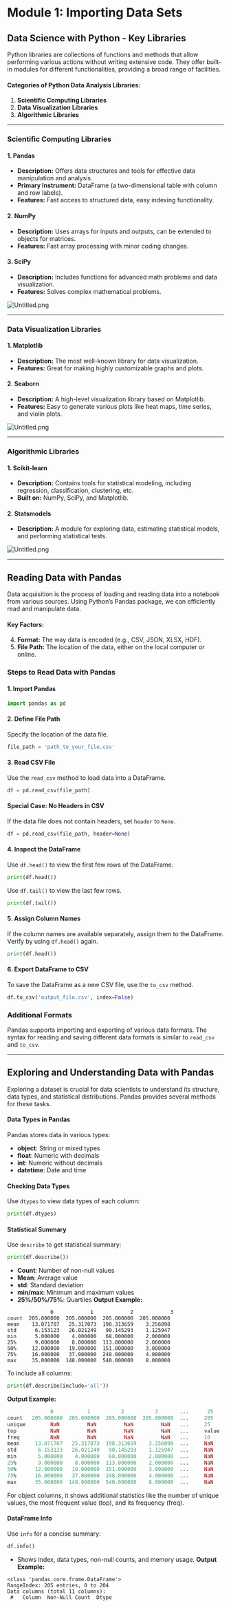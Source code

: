 

# Module 1: Importing Data Sets
## Data Science with Python - Key Libraries
Python libraries are collections of functions and methods that allow performing various actions without writing extensive code. They offer built-in modules for different functionalities, providing a broad range of facilities.
#### Categories of Python Data Analysis Libraries:
1. **Scientific Computing Libraries**
2. **Data Visualization Libraries**
3. **Algorithmic Libraries**

___
### Scientific Computing Libraries
#### 1. **Pandas**
- **Description:** Offers data structures and tools for effective data manipulation and analysis.
- **Primary Instrument:** DataFrame (a two-dimensional table with column and row labels).
- **Features:** Fast access to structured data, easy indexing functionality.
#### 2. **NumPy**
- **Description:** Uses arrays for inputs and outputs, can be extended to objects for matrices.
- **Features:** Fast array processing with minor coding changes.
#### 3. **SciPy**
- **Description:** Includes functions for advanced math problems and data visualization.
- **Features:** Solves complex mathematical problems.

![Untitled.png](https://prod-files-secure.s3.us-west-2.amazonaws.com/03e82b26-cccb-4906-bb56-adabcbdc0655/997ac361-58a8-4f04-bb0f-79fea4baa761/Untitled.png?X-Amz-Algorithm=AWS4-HMAC-SHA256&X-Amz-Content-Sha256=UNSIGNED-PAYLOAD&X-Amz-Credential=ASIAZI2LB466Z4RAEGAP%2F20250205%2Fus-west-2%2Fs3%2Faws4_request&X-Amz-Date=20250205T010924Z&X-Amz-Expires=3600&X-Amz-Security-Token=IQoJb3JpZ2luX2VjECAaCXVzLXdlc3QtMiJIMEYCIQD8urrgkZUZ1uSepBNMoMNBxYFfoyFY%2B5EiXzpNr5RawgIhAPhHe7hIzYCeoPTZ63lZcuNpNdA6pRYETBf7U7sM63zcKv8DCDkQABoMNjM3NDIzMTgzODA1IgyqdTcHFORHSENrH2Yq3AM9S1D0YvLx1NXU%2FqNpvJ%2FWA6u46NzvJURgw%2FSXwOv17lYS7OLsKWDpBhpPOguMFoI1GWGbGBCHd3kdtYde%2FCIgPRcSunhxsQ%2BHukFB1HoAzDqeaJDqE%2B8yF8uhVHkCDPAeSQXqmgWwXx5n%2Fn%2BvohosmA3dsuFwGAShtVdfbUx02Xl4tqHca%2FqQ6IqqXpejAgUHr7p%2BJe4rtK6VgK2%2FyUZslEcXbPn35ZpsdPgX%2F%2BogJNTozwtU%2FPSawMiAeR0JnLMI0%2BFl6O3a8Hmq0fpKXP8xYImtUsG228FsBm4SYmTl1gyeeyhgK9OBO6tIFrXspRbsv7znvJpeA5flizkf1CbdJvqyj%2BKnUxSS17VwC8CVB4IjEeh2DLLxZ8b%2BpdvWqr7OlXSwGrUvt7ljViTEeBo%2F4Leo5epjNlDqIOplLFHIeGmrgFXH2laiB3NiyGZ9T%2Bx9Ynl8cWt3CjS0BeAnOgCz1XqF0iALyEvkF8nTkRIysVd2A5xwqAkhn0iJmBhyWlm1twE7G2arwLKkR5rPyNkJ93luU1KpGd1TAtgIW%2F8SRzYxnRUJ9UDzID68PyDqQemmoDuO9hoXP5WurTa0y7RqJ6MsH7MepdT0lexqqqU1ZLDtpY9V1jpBV3YSazCVzYq9BjqkASk9KmmYb7hfRiD%2BsjZfuUt2CphUL5xWMEmZuwI80MT%2FbxnTgJBcCZ%2BCrsq3CMOmq33jc54sgX82MqdvYLNIhFAuuy8jqkVMFlvNfElmKuErAaiR%2BXl8dYKCcVDEMc%2Fd%2Fn6XK3DHW7P5ZzH%2F%2Bh0MeWNG%2BVwDzhsq%2Fxat2xwRMIaEOnl861HfTHrG5BLudFq7LUL9APE3DgsyrOvGQreCkxUjWBrY&X-Amz-Signature=bbb94dae5430ca4aa919b875c2fe4ff2c816d3f5da6afbea215d54cc59fe142d&X-Amz-SignedHeaders=host&x-id=GetObject)
___
### Data Visualization Libraries
#### 1. **Matplotlib**
- **Description:** The most well-known library for data visualization.
- **Features:** Great for making highly customizable graphs and plots.
#### 2. **Seaborn**
- **Description:** A high-level visualization library based on Matplotlib.
- **Features:** Easy to generate various plots like heat maps, time series, and violin plots.

![Untitled.png](https://prod-files-secure.s3.us-west-2.amazonaws.com/03e82b26-cccb-4906-bb56-adabcbdc0655/733d1e42-5a53-4fd8-90c1-3d85254369a6/Untitled.png?X-Amz-Algorithm=AWS4-HMAC-SHA256&X-Amz-Content-Sha256=UNSIGNED-PAYLOAD&X-Amz-Credential=ASIAZI2LB466QLG4LPPY%2F20250205%2Fus-west-2%2Fs3%2Faws4_request&X-Amz-Date=20250205T010923Z&X-Amz-Expires=3600&X-Amz-Security-Token=IQoJb3JpZ2luX2VjECAaCXVzLXdlc3QtMiJGMEQCICbBUV1tz9F46ag55YOUVgveT2nBIBITdMSnWMrzUwOSAiBLxBuL8q3oc2JLNGuqtobhKW44zN2UssRUWfAguXMP9ir%2FAwg5EAAaDDYzNzQyMzE4MzgwNSIMDGm7P6FW%2Bf2BqR0aKtwDWZd7HMRjqQG9xEkhVqaGcdHJA6uvIebgEEqjm5NwhDfzeDFE4s5lB2ssy2y95MJ4budHT2sJK2pIsS5%2B8CIz0buvvwRQWScyjbIYG2m19SrYJ1RYCV1NVTEtsDABbOIdgmHk5QkXiDdmyHkbQk3YYI%2BWeXsnGS9Ii2HsTMfOWD2GfcCQUC2HGGxdkUfnNoqycM93J1%2BzpaoutJmuGY43pgFQjB%2BirgRML0OS1aXUnsLXCvt6qr6XLmDPBOHC8%2ByqhYxfu1SncNBz%2FVcMVVKA875%2BZ7J3%2FwC7LpJJupZlrhgnB18rhbVgrZDEi6WyAjmP2fqSLMtWeSWIVGy4CZ%2BRxOM9UOf3a7XBTs1z2kd7lQ1IOd9YsRcTOxx2JtW7RzZZ9HYJcRPRVEY%2FGM8mP2z4ecZYxqVVMXZDr%2BuBA%2BZAjbtBPVX%2FjibT7%2BPl%2BQu%2BUehA1uWcHeyjOUN4zepw0tC57IACMdhYfFdFAy5P3ZuqxruNLniRIV%2FckKE50GuwoM7JvTIANsnxJRR2pN3iJBRj6kc3t3sEzt7UDhhhgRTLwTgAyJnSlWUUX1XGFMR1ZqtQcr3hnIVp9d0bH9Tu6g8lMI%2B4ATasv1G7MS%2Fx1La0%2FTbQnV7txLrQwIKBbf0wmc2KvQY6pgESlTbYgyfkKLzMPTKq1vlhPQZMAO99kKyn9g9gqYvx%2FA2DKH%2Fz5NyQVAMJa3a7WbZarmTRZBPAH8e7xsLkUG8Tvy36yEkRGutT7kQvwaLdy7r%2FmSShZjEEWLygMxEjPpD6cigzfyqft6ndGjmHlfcAMHzVBTV1PVJ%2BTn3fGx4RKn6MlTmeIdr%2BWqV2yXzKHNkQUrA3MUBGzyNQKhme2XpT6Se39vPl&X-Amz-Signature=00f3f8493f02de7e9ba7dc89f9ed1b0acf8b5d8d0e2264a3e2a8ce86819d71d8&X-Amz-SignedHeaders=host&x-id=GetObject)
___
### Algorithmic Libraries
#### 1. **Scikit-learn**
- **Description:** Contains tools for statistical modeling, including regression, classification, clustering, etc.
- **Built on:** NumPy, SciPy, and Matplotlib.
#### 2. **Statsmodels**
- **Description:** A module for exploring data, estimating statistical models, and performing statistical tests.

![Untitled.png](https://prod-files-secure.s3.us-west-2.amazonaws.com/03e82b26-cccb-4906-bb56-adabcbdc0655/c62885f5-417d-4179-834f-d68f8f2bdf39/Untitled.png?X-Amz-Algorithm=AWS4-HMAC-SHA256&X-Amz-Content-Sha256=UNSIGNED-PAYLOAD&X-Amz-Credential=ASIAZI2LB466QLG4LPPY%2F20250205%2Fus-west-2%2Fs3%2Faws4_request&X-Amz-Date=20250205T010923Z&X-Amz-Expires=3600&X-Amz-Security-Token=IQoJb3JpZ2luX2VjECAaCXVzLXdlc3QtMiJGMEQCICbBUV1tz9F46ag55YOUVgveT2nBIBITdMSnWMrzUwOSAiBLxBuL8q3oc2JLNGuqtobhKW44zN2UssRUWfAguXMP9ir%2FAwg5EAAaDDYzNzQyMzE4MzgwNSIMDGm7P6FW%2Bf2BqR0aKtwDWZd7HMRjqQG9xEkhVqaGcdHJA6uvIebgEEqjm5NwhDfzeDFE4s5lB2ssy2y95MJ4budHT2sJK2pIsS5%2B8CIz0buvvwRQWScyjbIYG2m19SrYJ1RYCV1NVTEtsDABbOIdgmHk5QkXiDdmyHkbQk3YYI%2BWeXsnGS9Ii2HsTMfOWD2GfcCQUC2HGGxdkUfnNoqycM93J1%2BzpaoutJmuGY43pgFQjB%2BirgRML0OS1aXUnsLXCvt6qr6XLmDPBOHC8%2ByqhYxfu1SncNBz%2FVcMVVKA875%2BZ7J3%2FwC7LpJJupZlrhgnB18rhbVgrZDEi6WyAjmP2fqSLMtWeSWIVGy4CZ%2BRxOM9UOf3a7XBTs1z2kd7lQ1IOd9YsRcTOxx2JtW7RzZZ9HYJcRPRVEY%2FGM8mP2z4ecZYxqVVMXZDr%2BuBA%2BZAjbtBPVX%2FjibT7%2BPl%2BQu%2BUehA1uWcHeyjOUN4zepw0tC57IACMdhYfFdFAy5P3ZuqxruNLniRIV%2FckKE50GuwoM7JvTIANsnxJRR2pN3iJBRj6kc3t3sEzt7UDhhhgRTLwTgAyJnSlWUUX1XGFMR1ZqtQcr3hnIVp9d0bH9Tu6g8lMI%2B4ATasv1G7MS%2Fx1La0%2FTbQnV7txLrQwIKBbf0wmc2KvQY6pgESlTbYgyfkKLzMPTKq1vlhPQZMAO99kKyn9g9gqYvx%2FA2DKH%2Fz5NyQVAMJa3a7WbZarmTRZBPAH8e7xsLkUG8Tvy36yEkRGutT7kQvwaLdy7r%2FmSShZjEEWLygMxEjPpD6cigzfyqft6ndGjmHlfcAMHzVBTV1PVJ%2BTn3fGx4RKn6MlTmeIdr%2BWqV2yXzKHNkQUrA3MUBGzyNQKhme2XpT6Se39vPl&X-Amz-Signature=b7ab73fe10375d1a9028d630f7f1f13dd909eaf6ec171684bb0062f7832076fc&X-Amz-SignedHeaders=host&x-id=GetObject)
___
## Reading Data with Pandas
Data acquisition is the process of loading and reading data into a notebook from various sources. Using Python’s Pandas package, we can efficiently read and manipulate data.
#### Key Factors:
4. **Format:** The way data is encoded (e.g., CSV, JSON, XLSX, HDF).
5. **File Path:** The location of the data, either on the local computer or online.
### Steps to Read Data with Pandas
#### 1. **Import Pandas**
```python
import pandas as pd
```
#### 2. **Define File Path**
Specify the location of the data file.
```python
file_path = 'path_to_your_file.csv'
```
#### 3. **Read CSV File**
Use the `read_csv` method to load data into a DataFrame.
```python
df = pd.read_csv(file_path)
```
#### Special Case: No Headers in CSV
If the data file does not contain headers, set `header` to `None`.
```python
df = pd.read_csv(file_path, header=None)
```
#### 4. **Inspect the DataFrame**
Use `df.head()` to view the first few rows of the DataFrame.
```python
print(df.head())
```
Use `df.tail()` to view the last few rows.
```python
print(df.tail())
```
#### 5. **Assign Column Names**
If the column names are available separately, assign them to the DataFrame.
Verify by using `df.head()` again.
```python
print(df.head())
```
#### 6. **Export DataFrame to CSV**
To save the DataFrame as a new CSV file, use the `to_csv` method.
```python
df.to_csv('output_file.csv', index=False)
```
### Additional Formats
Pandas supports importing and exporting of various data formats. The syntax for reading and saving different data formats is similar to `read_csv` and `to_csv`.
___
## Exploring and Understanding Data with Pandas
Exploring a dataset is crucial for data scientists to understand its structure, data types, and statistical distributions. Pandas provides several methods for these tasks.
#### Data Types in Pandas
Pandas stores data in various types:
- **object**: String or mixed types
- **float**: Numeric with decimals
- **int**: Numeric without decimals
- **datetime**: Date and time
#### Checking Data Types
Use `dtypes` to view data types of each column:
```python
print(df.dtypes)
```
#### Statistical Summary
Use `describe` to get statistical summary:
```python
print(df.describe())
```
- **Count**: Number of non-null values
- **Mean**: Average value
- **std**: Standard deviation
- **min/max**: Minimum and maximum values
- **25%/50%/75%**: Quartiles
**Output Example:**
```plain text
              0            1            2            3
count  205.000000  205.000000  205.000000  205.000000
mean    13.071707   25.317073  198.313659    3.256098
std      6.153123   26.021249   90.145293    1.125947
min      5.000000    4.000000   68.000000    2.000000
25%      9.000000    8.000000  113.000000    2.000000
50%     12.000000   19.000000  151.000000    3.000000
75%     16.000000   37.000000  248.000000    4.000000
max     35.000000  148.000000  540.000000    8.000000
```
To include all columns:
```python
print(df.describe(include='all'))
```
**Output Example:**
```r
              0           1          2          3       ...      25       26       27
count   205.000000  205.000000  205.000000  205.000000  ...     205      205      205
unique        NaN         NaN         NaN         NaN   ...     25       25       25
top           NaN         NaN         NaN         NaN   ...     value    value    value
freq          NaN         NaN         NaN         NaN   ...     10       10       10
mean     13.071707   25.317073  198.313659    3.256098  ...     NaN      NaN      NaN
std       6.153123   26.021249   90.145293    1.125947  ...     NaN      NaN      NaN
min       5.000000    4.000000   68.000000    2.000000  ...     NaN      NaN      NaN
25%       9.000000    8.000000  113.000000    2.000000  ...     NaN      NaN      NaN
50%      12.000000   19.000000  151.000000    3.000000  ...     NaN      NaN      NaN
75%      16.000000   37.000000  248.000000    4.000000  ...     NaN      NaN      NaN
max      35.000000  148.000000  540.000000    8.000000  ...     NaN      NaN      NaN
```
For object columns, it shows additional statistics like the number of unique values, the most frequent value (top), and its frequency (freq).
#### DataFrame Info
Use `info` for a concise summary:
```python
df.info()
```
- Shows index, data types, non-null counts, and memory usage.
**Output Example:**
```less
<class 'pandas.core.frame.DataFrame'>
RangeIndex: 205 entries, 0 to 204
Data columns (total 11 columns):
 #   Column  Non-Null Count  Dtype

